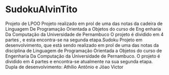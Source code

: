 # SudokuAlvinTito
Projeto de LPOO 
Projeto realizado em prol de uma das notas da cadeira de Linguagem De Programação Orientada a Objetos do curso de Eng enharia Da Computação da Universidade de Pernambuco
O projeto é dividido em 4 partes , e esta encontra-se na segunda etapa.Sudoku
Projeto em desenvolvimento, que está sendo realizado em prol de uma das notas da 
disciplina de Linguagem de Programação Orientada a Objetos do curso de Engenharia 
Da Computação da Universidade de Pernambuco.
O projeto é dividido em 4 partes e encontra-se atualmente na sua segunda etapa.
Dupla de desenvolvimento:
Athílio Antônio e Jõao Victor
